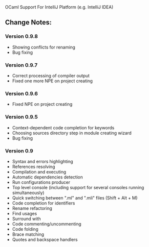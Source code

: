 OCaml Support For IntelliJ Platform (e.g. IntelliJ IDEA)

## Change Notes: ##

### Version 0.9.8 ###
  * Showing conflicts for renaming
  * Bug fixing

### Version 0.9.7 ###
  * Correct processing of compiler output
  * Fixed one more NPE on project creating

### Version 0.9.6 ###
  * Fixed NPE on project creating

### Version 0.9.5 ###
  * Context-dependent code completion for keywords
  * Choosing sources directory step in module creating wizard
  * Bug fixing

### Version 0.9 ###
  * Syntax and errors highlighting
  * References resolving
  * Compilation and executing
  * Automatic dependencies detection
  * Run configurations producer
  * Top level console (including support for several consoles running simultaneously)
  * Quick switching between ".ml" and ".mli" files (Shift + Alt + M)
  * Code completion for identifiers
  * Rename refactoring
  * Find usages
  * Surround with
  * Code commenting/uncommenting
  * Code folding
  * Brace matching
  * Quotes and backspace handlers